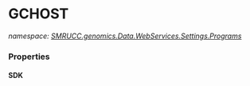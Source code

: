 ﻿# GCHOST
_namespace: [SMRUCC.genomics.Data.WebServices.Settings.Programs](./index.md)_






### Properties

#### SDK

